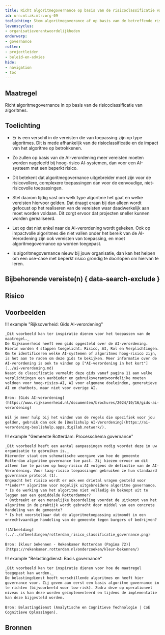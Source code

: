```yaml
---
title: Richt algoritmegovernance op basis van de risicoclassificatie van algoritmes. 
id: urn:nl:ak:mtr:org-09
toelichting: Stem algoritmegoverance af op basis van de betreffende risicoclassifcatie van een algoritme. 
levenscyclus:
- organisatieverantwoordelijkheden
onderwerp:
- governance
rollen:
- projectleider
- beleid-en-advies
hide:
- navigation
- toc
---
```


## Maatregel
Richt algoritmegovernance in op basis van de risicoclassificatie van algoritmes.

## Toelichting
- Er is een verschil in de vereisten die van toepassing zijn op type algoritmes. Dit is mede afhankelijk van de risioclassificatie en de impact van het algoritme op betrokkenen.
- Zo zullen op basis van de AI-verordening meer vereisten moeten worden nageleefd bij hoog-risico AI-systemen, dan voor een AI-systeem met een beperkt risico. 
- Dit betekent dat algoritmegovernance uitgebreider moet zijn voor de risicovollere, complexere toepassingen dan voor de eenvoudige, niet-risicovolle toepassingen.

- Stel daarom tijdig vast om welk type algoritme het gaat en welke vereisten hiervoor gelden. Dat draagt eraan bij dan alleen wordt gefocust op het realiseren van de vereisten waar daadwerkelijk aan moet worden voldaan. Dit zorgt ervoor dat projecten sneller kunnen worden gerealiseerd.
- Let op dat niet enkel naar de AI-verordening wordt gekeken. Ook op impactvolle algoritmes die niet vallen onder het bereik van de AI-Verordening zijn ook vereisten van toepassing, en moet algoritmegovernance op worden toegepast.
- Is algoritmegovernance nieuw bij jouw organisatie, dan kan het helpen om een use-case met beperkt risico grondig te doorlopen om hiervan te leren.

## Bijbehorende vereiste(n) { data-search-exclude }

<!-- list_vereisten_on_maatregelen_page -->

## Risico 
<!-- vul hier het specifieke risico in dat kan worden gemitigeerd met behulp van deze maatregel -->

## Voorbeelden

!!! example "Rijksoverheid: Gids AI-verordening"

    _Dit voorbeeld kan ter inspiratie dienen voor het toepassen van de maatregel._
    De Rijksoverheid heeft een gids opgesteld over de AI-verordening. Hierin worden 4 stappen toegelicht: Risico, AI, Rol en Verplichtingen. Om te identificeren welke AI-systemen of algoritmes hoog-risico zijn, is het aan te raden om deze gids te bekijken. Meer informatie over de AI-verordening is ook te vinden op ["AI-verordening in het kort"](../ai-verordening.md)
    Naast de classificatie vermeldt deze gids vanaf pagina 11 aan welke verplichtingen een aanbieder en gebruiksverantwoordelijke moeten voldoen voor hoog-risico-AI, AI voor algemene doeleinden, generatieve AI en chatbots, maar niet voor overige AI.
        
    Bron: [Gids AI-verordening](https://www.rijksoverheid.nl/documenten/brochures/2024/10/16/gids-ai-verordening)
    
    Wil je meer hulp bij het vinden van de regels die specifiek voor jou gelden, gebruik dan ook de [Beslishulp AI-Verordening](https://ai-verordening-beslishulp.apps.digilab.network/).



!!! example "Gemeente Rotterdam: Processchema governance"

    _Dit voorbeeld heeft een aantal aanpassingen nodig voordat deze in uw organisatie te gebruiken is._
    Hieronder staat een schematische weergave van hoe de gemeente Rotterdam algoritme governance toe past. Zij kiezen ervoor om dit alleen toe te passen op hoog-risico AI volgens de definitie van de AI-Verordening. Voor laag-risico toepassingen gebruiken ze hun standaard governance protocol (1). 
    Ongeacht het risico wordt er ook een drietal vragen gesteld voor **ieder** algoritme voor mogelijk uitgebreidere algoritme governance.
    * Is de werking van het algoritme niet volledig én beknopt uit te leggen aan een gemiddelde Rotterdammer? 
    * Ontbreekt er een menselijke beoordeling voordat de uitkomst van het algoritme in de praktijk wordt gebracht door middel van een concrete handeling van de gemeente? 
    * Is het voorstelbaar dat de algoritmetoepassing uitmondt in een onrechtvaardige handeling van de gemeente tegen burgers of bedrijven?
    
    ![Afbeelding](../../afbeeldingen/rotterdam_risico_classificatie_governance.png)
    
    Bron: [kleur bekennen - Rekenkamer Rotterdam (Pagina 72)](https://rekenkamer.rotterdam.nl/onderzoeken/kleur-bekennen/)



!!! example "Belastingdienst: Basis governance"

    _Dit voorbeeld kan ter inspiratie dienen voor hoe de maatregel toegepast kan worden._
    De belastingdienst heeft verschillende algoritmes en heeft hier governance voor. Zij geven aan eerst een basis algoritme governance in te richten (bijvoorbeeld voor low-risk). Zodra deze op operationeel niveau is kan deze worden geïmplementeerd en tijdens de implementatie kan deze bijgesteld worden. 
        
    Bron: Belastingdienst (Analytische en Cognitieve Technologie | CoE Cognitieve Oplossingen).

## Bronnen

<!-- Hier moeten bronnen toegevoegd worden. -->
